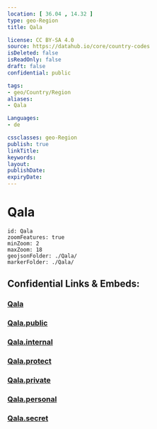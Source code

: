 ```yaml
---
location: [ 36.04 , 14.32 ] 
type: geo-Region
title: Qala

license: CC BY-SA 4.0
source: https://datahub.io/core/country-codes
isDeleted: false
isReadOnly: false
draft: false
confidential: public

tags:
- geo/Country/Region
aliases:
- Qala

Languages:
- de

cssclasses: geo-Region
publish: true
linkTitle: 
keywords: 
layout: 
publishDate: 
expiryDate: 
---
```


# Qala

```leaflet
id: Qala
zoomFeatures: true 
minZoom: 2 
maxZoom: 18
geojsonFolder: ./Qala/
markerFolder: ./Qala/
```


## Confidential Links & Embeds: 

### [Qala](/_Standards/Earth/Continent/Europe/Europe~South/Malta/Regions~Malta/Għawdex/counties~Għawdex/Qala.md) 

### [Qala.public](/_public/Earth/Continent/Europe/Europe~South/Malta/Regions~Malta/Għawdex/counties~Għawdex/Qala.public.md) 

### [Qala.internal](/_internal/Earth/Continent/Europe/Europe~South/Malta/Regions~Malta/Għawdex/counties~Għawdex/Qala.internal.md) 

### [Qala.protect](/_protect/Earth/Continent/Europe/Europe~South/Malta/Regions~Malta/Għawdex/counties~Għawdex/Qala.protect.md) 

### [Qala.private](/_private/Earth/Continent/Europe/Europe~South/Malta/Regions~Malta/Għawdex/counties~Għawdex/Qala.private.md) 

### [Qala.personal](/_personal/Earth/Continent/Europe/Europe~South/Malta/Regions~Malta/Għawdex/counties~Għawdex/Qala.personal.md) 

### [Qala.secret](/_secret/Earth/Continent/Europe/Europe~South/Malta/Regions~Malta/Għawdex/counties~Għawdex/Qala.secret.md)

